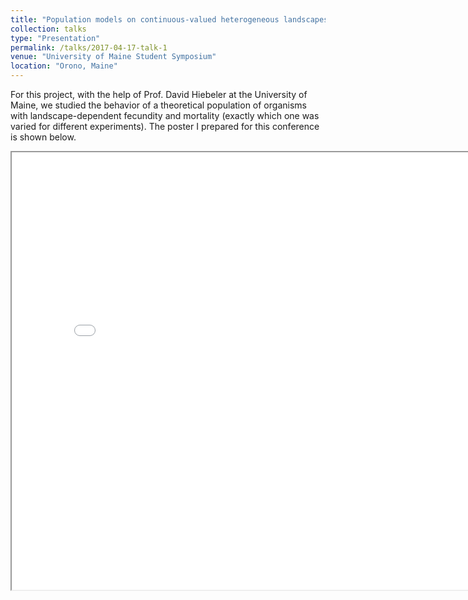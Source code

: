 ```yaml
---
title: "Population models on continuous-valued heterogeneous landscapes"
collection: talks
type: "Presentation"
permalink: /talks/2017-04-17-talk-1
venue: "University of Maine Student Symposium"
location: "Orono, Maine"
---
```


For this project, with the help of Prof. David Hiebeler at the University of Maine,
we studied the behavior of a theoretical population of organisms with landscape-dependent fecundity
and mortality (exactly which one was varied for different experiments).
The poster I prepared for this conference is shown below.


<iframe src="/files/UMSS_Poster.pdf" height="700" width="800"></iframe>